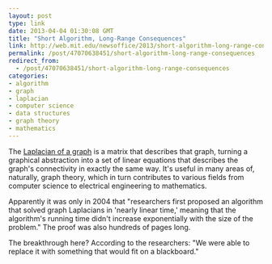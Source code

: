 ```yaml
---
layout: post
type: link
date: 2013-04-04 01:30:08 GMT
title: "Short Algorithm, Long-Range Consequences"
link: http://web.mit.edu/newsoffice/2013/short-algorithm-long-range-consequences-0301.html
permalink: /post/47070638451/short-algorithm-long-range-consequences
redirect_from: 
  - /post/47070638451/short-algorithm-long-range-consequences
categories:
- algorithm
- graph
- laplacian
- computer science
- data structures
- graph theory
- mathematics
---
```

<p>The <a href="http://en.wikipedia.org/wiki/Laplacian_matrix">Laplacian of a graph</a> is a matrix that describes that graph, turning a graphical abstraction into a set of linear equations that describes the graph's connectivity in exactly the same way. It's useful in many areas of, naturally, graph theory, which in turn contributes to various fields from computer science to electrical engineering to mathematics.</p>

<p>Apparently it was only in 2004 that "researchers first proposed an algorithm that solved graph Laplacians in 'nearly linear time,' meaning that the algorithm's running time didn't increase exponentially with the size of the problem." The proof was also hundreds of pages long.</p>

<p>The breakthrough here? According to the researchers: "We were able to replace it with something that would fit on a blackboard."</p>